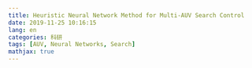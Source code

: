 ```yaml
---
title: Heuristic Neural Network Method for Multi-AUV Search Control
date: 2019-11-25 10:16:15
lang: en
categories: 科研
tags: [AUV, Neural Networks, Search]
mathjax: true
---
```

